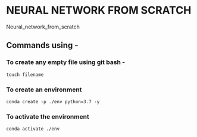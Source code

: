 
# NEURAL NETWORK FROM SCRATCH
Neural_network_from_scratch

## Commands using -

### To create any empty file using git bash -
```
touch filename
```
### To create an environment
```
conda create -p ./env python=3.7 -y
```
### To activate the environment
```
conda activate ./env
```


